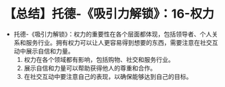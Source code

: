 # 【总结】托德-《吸引力解锁》：16-权力

-   托德-《吸引力解锁》：权力的重要性在各个层面都体现，包括领导者、个人关系和服务行业。拥有权力可以让人更容易得到想要的东西，需要注意在社交互动中展示自信和力量。
    1.  权力在各个领域都有影响，包括购物、社交和服务行业。
    2.  展示自信和力量可以帮助获得他人的尊重和合作。
    3.  在社交互动中要注意自己的表现，以确保能够达到自己的目标。